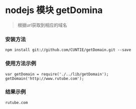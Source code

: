 # nodejs 模块 getDomina
> 根据url获取到相应的域名

### 安装方法  
```
npm install git://github.com/CUNTIE/getDomain.git --save
```
### 使用方法示例  
```
var getDomain = require('./../lib/getDomain');
getDomain('http://www.rutube.com');
```
### 结果示例  
```
rutube.com
```
